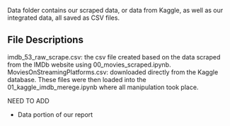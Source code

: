Data folder contains our scraped data, or data from Kaggle, as well as our integrated data, all saved as CSV files.

## File Descriptions

imdb_53_raw_scrape.csv: the csv file created based on the data scraped from the IMDb website using 00_movies_scraped.ipynb.
MoviesOnStreamingPlatforms.csv: downloaded directly from the Kaggle database.
These files were then loaded into the 01_kaggle_imdb_merege.ipynb where all manipulation took place.

NEED TO ADD

- Data portion of our report
